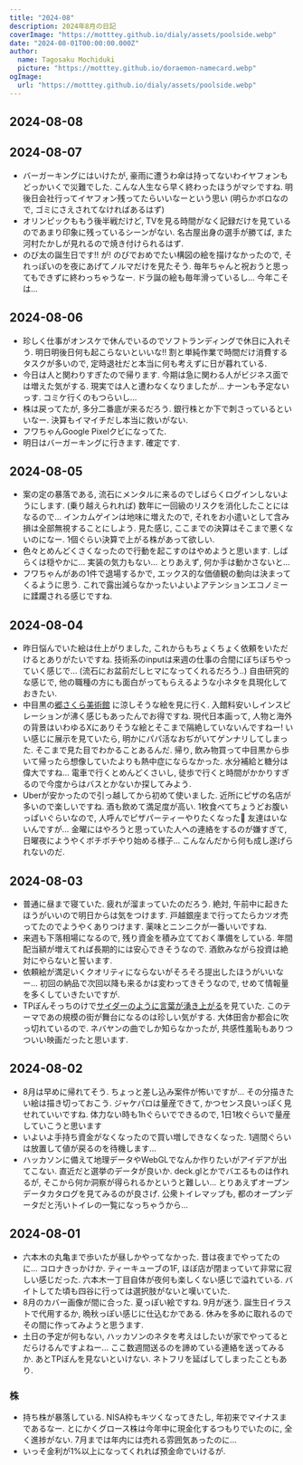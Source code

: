 ```yaml
---
title: "2024-08"
description: 2024年8月の日記
coverImage: "https://motttey.github.io/dialy/assets/poolside.webp"
date: "2024-08-01T00:00:00.000Z"
author:
  name: Tagosaku Mochiduki
  picture: "https://motttey.github.io/doraemon-namecard.webp"
ogImage:
  url: "https://motttey.github.io/dialy/assets/poolside.webp"
---
```


## 2024-08-08

## 2024-08-07
- バーガーキングにはいけたが, 豪雨に遭うわ傘は持ってないわイヤフォンもどっかいくで災難でした. こんな人生なら早く終わったほうがマシですね. 明後日会社行ってイヤフォン残ってたらいいなーという思い (明らかボロなので, ゴミにさえされてなければあるはず)
- オリンピックももう後半戦だけど, TVを見る時間がなく記録だけを見ているのであまり印象に残っているシーンがない. 名古屋出身の選手が勝てば, また河村たかしが見れるので焼き付けられるはず. 
- のび太の誕生日です!! が! のびでおめでたい構図の絵を描けなかったので, それっぽいのを夜にあげてノルマだけを見たそう. 毎年ちゃんと祝おうと思ってもできずに終わっちゃうなー. ドラ誕の絵も毎年滑っているし... 今年こそは... 

## 2024-08-06
- 珍しく仕事がオンスケで休んでいるのでソフトランディングで休日に入れそう. 明日明後日何も起こらないといいな!! 割と単純作業で時間だけ消費するタスクが多いので, 定時退社だと本当に何も考えずに日が暮れている. 
- 今日は人と関わりすぎたので帰ります. 今期は急に関わる人がビジネス面では増えた気がする. 現実では人と遭わなくなりましたが... ナーンも予定ないっす. コミケ行くのもつらいし... 
- 株は戻ってたが, 多分二番底が来るだろう. 銀行株とか下で刺さっているといいなー. 決算もイマイチだし本当に救いがない. 
- フワちゃんGoogle Pixelクビになってた.
- 明日はバーガーキングに行きます. 確定です. 

## 2024-08-05
- 案の定の暴落である, 流石にメンタルに来るのでしばらくログインしないようにします. (乗り越えられれば) 数年に一回級のリスクを消化したことにはなるので... インカムゲインは地味に増えたので, それをお小遣いとして含み損は全部無視することにしよう. 見た感じ, ここまでの決算はそこまで悪くないのになー. 1個ぐらい決算で上がる株があって欲しい.
- 色々とめんどくさくなったので行動を起こすのはやめようと思います. しばらくは穏やかに... 実装の気力もない... とりあえず, 何か手は動かさないと... 
- フワちゃんがあの1件で退場するかで, エックス的な価値観の動向は決まってくるように思う. これで露出減らなかったいよいよアテンションエコノミーに蹂躙される感じですね. 

## 2024-08-04
- 昨日悩んでいた絵は仕上がりました, これからもちょくちょく依頼をいただけるとありがたいですね. 技術系のinputは来週の仕事の合間にぼちぼちやっていく感じで... (流石にお盆前だしヒマになってくれるだろう..) 自由研究的な感じで, 他の職種の方にも面白がってもらえるような小ネタを具現化しておきたい. 
- 中目黒の[郷さくら美術館](https://www.satosakura.jp/) に涼しそうな絵を見に行く. 入館料安いしインスピレーションが沸く感じもあったんでお得ですね. 現代日本画って, 人物と海外の背景はいわゆるXにありそうな絵とそこまで隔絶していないんですねー! いい感じに展示を見ていたら, 明かにパパ活なおぢがいてゲンナリしてしまった. そこまで見た目でわかることあるんだ. 帰り, 飲み物買って中目黒から歩いて帰ったら想像していたよりも熱中症にならなかった. 水分補給と糖分は偉大ですね... 電車で行くとめんどくさいし, 徒歩で行くと時間がかかりすぎるので今度からはバスとかないか探してみよう. 
- Uberが安かったので引っ越してから初めて使いました. 近所にピザの名店が多いので楽しいですね. 酒も飲めて満足度が高い. 1枚食べてちょうどお腹いっぱいぐらいなので, 人呼んでピザパーティーやりたくなった🍕 友達はいないんですが... 金曜にはやろうと思っていた人への連絡をするのが嫌すぎて, 日曜夜にようやくボチボチやり始める様子... こんなんだから何も成し遂げられないのだ. 

## 2024-08-03
- 普通に昼まで寝ていた. 疲れが溜まっていたのだろう. 絶対, 午前中に起きたほうがいいので明日からは気をつけます. 戸越銀座まで行ってたらカツオ売ってたのでようやくありつけます. 薬味とニンニクが一番いいですね. 
- 来週も下落相場になるので, 残り資金を積み立てておく準備をしている. 年間配当額が増えてれば長期的には安心できそうなので. 酒飲みながら投資は絶対にやらないと誓います. 
- 依頼絵が満足いくクオリティにならないがそろそろ提出したほうがいいなー... 初回の納品で次回以降も来るかは変わってきそうなので, せめて情報量を多くしていきたいですが. 
- TPぼんそっちのけで[サイダーのように言葉が湧き上がる](http://cider-kotoba.jp/)を見ていた. このテーマであの規模の街が舞台になるのは珍しい気がする. 大体田舎か都会に吹っ切れているので. ネバヤンの曲でしか知らなかったが, 共感性羞恥もありつついい映画だったと思います. 

## 2024-08-02
- 8月は早めに帰れてそう. ちょっと差し込み案件が怖いですが... その分描きたい絵は描き切っておこう. ジャケパロは量産できて, かつセンス良いっぽく見せれていいですね. 体力ない時も1hぐらいでできるので, 1日1枚ぐらいで量産していこうと思います
- いよいよ手持ち資金がなくなったので買い増しできなくなった. 1週間ぐらいは放置して値が戻るのを待機します...
- ハッカソンに備えて地理データやWebGLでなんか作りたいがアイデアが出てこない. 直近だと選挙のデータが良いか. deck.glとかでバエるものは作れるが, そこから何か洞察が得られるかというと難しい... とりあえずオープンデータカタログを見てみるのが良さげ. 公衆トイレマップも, 都のオープンデータだと汚いトイレの一覧になっちゃうから...  

## 2024-08-01
- 六本木の丸亀まで歩いたが昼しかやってなかった. 昔は夜までやってたのに... コロナきっかけか. ティーキューブの1F, ほぼ店が閉まっていて非常に寂しい感じだった. 六本木一丁目自体が夜何も楽しくない感じで溢れている. バイトしてた頃も四谷に行っては選択肢がないと嘆いていた. 
- 8月のカバー画像が間に合った. 夏っぽい絵ですね. 9月が迷う. 誕生日イラストで代用するか, 晩秋っぽい感じに仕込むかである. 休みを多めに取れるのでその間に作ってみようと思うます. 
- 土日の予定が何もない, ハッカソンのネタを考えはしたいが家でやってるとだらけるんですよねー... ここ数週間送るのを諦めている連絡を送ってみるか. あとTPぼんを見ないといけない. ネトフリを延ばしてしまったこともあり. 

### 株
- 持ち株が暴落している. NISA枠もキツくなってきたし, 年初来でマイナスまであるなー. とにかくグロース株は今年中に現金化するつもりでいたのに, 全く進捗がない. 7月までは年内には売れる雰囲気あったのに... 
- いっそ金利が1%以上になってくれれば預金命でいけるが. 
